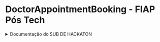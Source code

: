 # DoctorAppointmentBooking - FIAP Pós Tech

<details>
 <summary>Documentação do SUB DE HACKATON</summary>

 #### Especialização em Arquitetura de Sistemas .NET com Azure: SUB DE HACKATON

# 0. Metadados

**Nome do Projeto:** DoctorAppointmentBooking

**Desenvolvedores do Projeto:**

| Aluno                               | RM            |  
| --------------------------------    | ------------- | 
| Rodrigo Castagnaro                  | 349122        |

**Tecnologias Utilizadas:**

| Tecnologia                               | Propósito                                                      |  
| -----------------------------------      | -------------------------------------------------------------- | 
| .NET 8                                   | API, Class Library, Blazor                                     |
| Microsoft SQL Server                     | Banco de Dados                                                 |
| xUnit, Bogus e NSubstitute               | Testes unitários/integrados                                    |
| Visual Studio e VS Code                  | Desenvolvimento                                                |
| GitHub                                   | Versionamento                                                  |
| Miro                                     | Planejamento das demandas do trabalho e desenhos de diagramas  |
| Trello                                   | Kanban das demandas                                            |

# 1. Desafio

O SUB DE HACKATON consiste em desenvolver um projeto para seguinte demanda: Sistema de Agendamento de Consultas Médicas

**Requisitos:**

Requisitos Funcionais:
    ● Os(as) pacientes devem ser capazes de criar e gerenciar contas 
    pessoais.
    ● Os(as) pacientes devem ser capazes de agendar, reagendar ou cancelar 
    consultas.
    ● Os(as) médicos(as) devem ser capazes de visualizar e gerenciar suas 
    agendas de consultas.
    ● Deve haver um sistema de notificação para lembrar pacientes de suas 
    consultas. Estas notificações podem ser via e-mail.
Requisitos Não Funcionais:
    ● O sistema deve ser desenvolvido utilizando C# e .NET.
    ● A interface do usuário fica a critério do(a) estudante.
    ● O sistema deve ter um fluxo de delete lógico não físico.

# 2. Nossa Solução

Primeiramente, definido que iria usar dois bancos de dados separadamente, o Identity e um banco SQL, assim, 2 endpoints: um para gerenciamento das consultas e outro para login na aplicação.
Por fim, foi escolhido a abordagem via container, Docker.

## 2.1. Arquitetura Proposta

Para concretizar as ideias, foi utilizado a abordagem de DDD, de acordo com a seguinte arquitetura:
![](./res/arquiteturav1.png "Diagrama da Aplicação")

**Figura 1:** Arquitetura do DoctorAppointmentBooking

De acordo com a Figura 1, a arquitetura do DoctorAppointmentBooking é descrita pelos itens a seguir:

1. Criar as imagens [O Dockerfile para criação da imagem se encontra neste repositório](DockerfileApi).

2. Execução do docker-compose [O docker-compose para criação da imagem se encontra neste repositório](docker-compose).

3. Criação do banco e das tabelas 

4. A API realiza login do usuário ou cadastra um novo usuário no BD de usuários *sql-identity*. Caso a requisição for para um método que usa o BD de Consultas *sql-postechchallenge2*, a API usa o Identity para autorizar ou não o usuário.

5. O resultado da API é verificado pelo usuário via Swagger ou Postman.

6. O resultado do webapp é verificado pelo usuário via Navegador.

Por fim, apresentamos as entidades criadas, a partir do Migrations e Entity, para persistir as informações de consultas e de usuários. 

![](./res/Entidades.jpeg "As entidades de DoctorAppointmentBooking")

**Figura 2:** As entidades criadas

## 2.2. Explicação dos Recursos

A seguir, definimos a função de cada recurso em nossa solução:

- BD SQL: **db-doctorappointment** - o BD em si, contendo as tabelas *DoctorAppointmentBooking*.

- BD SQL: **sql-identity** - o BD em si, contendo as tabelas de usuários do Identity.

## 2.3. Código Desenvolvido

Para elucidar o código desenvolvido, fornecemos as informações a seguir, de cada pasta deste repositório.

Observação: na raiz deste repositório temos os Dockerfiles e a Solution, contendo: um projeto de API, Application, Domain, Infrastructure e BlazorWASM.

**Projeto DoctorAppointmentBooking (DoctorAppointmentBooking.Presentation.API):**

- Contém os Controllers.

- Os endpoints fornecem as funcionalidades para CRUD da aplicação.

- A API é documentada com o Swagger.

**Pasta Infraestrutura: (DoctorAppointmentBooking.Infrastructure)**

- Contém as configurações de BD.

- Mapeamento das tabelas de BD.

- Repository para consultas de BD.
  
- Possui os migrations das entidades para os BDs.

**Pasta Domain: (DoctorAppointmentBooking.Domain)**

- Contém as definições das tabelas de BD.

- Customização de exceptions.

- Interfaces utilizada pelo sistema.  

**Pasta Application: (DoctorAppointmentBooking.Application)**

- Contém as constantes do sistema.

- Models/DTOs.

- Validadores. 

**Pasta res:** recursos usados por este documento.

**Outras pastas:** armazenam informações de configurações das IDEs utilizadas.

## 2.4. Dockefile Criado

Foi criado dois arquivos Dockerfile, necessário para que nossa aplicação rode por meio de um container.

[Dockerfile Api criado](DockerfileApi).
[Dockerfile Blazor WASM criado](DockerfileBlazor).

## 2.5. Docker Compose
Foi criado um arquivo docker-compose, necessário para que se execute a aplição completa.

[Docker-Compose criado](docker-compose).

# 3. Conclusão

Este repositório apresenta uma solução para Agendamento de consutas médicas que usa o .NET com Entity, Identity e tecnologia de containers.

# 4. Referências

1. [ASP.NET Core Blazor](https://learn.microsoft.com/en-us/aspnet/core/blazor/?view=aspnetcore-8.0)

2. [Identity model customization in ASP.NET Core](https://learn.microsoft.com/en-us/aspnet/core/security/authentication/customize-identity-model?view=aspnetcore-8.0)

3. [Docker](https://docs.docker.com/compose/intro/features-uses/)

4. [Introduction to JSON Web Tokens](https://jwt.io/introduction)

 </details>